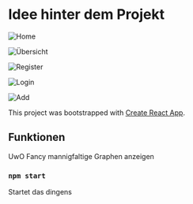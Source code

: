 # Idee hinter dem Projekt
![Home](https://media.discordapp.net/attachments/753470754213068930/800706621915398154/unknown.png?width=1255&height=669)

![*Übersicht*](https://cdn.discordapp.com/attachments/753474850647048313/799378162063769670/unknown.png)

![Register](https://cdn.discordapp.com/attachments/753470754213068930/800706678328786984/unknown.png)

![Login](https://cdn.discordapp.com/attachments/753470754213068930/800706731747049472/unknown.png)

![Add](https://cdn.discordapp.com/attachments/753470754213068930/800706822306136093/unknown.png)

This project was bootstrapped with [Create React App](https://github.com/facebook/create-react-app).

## Funktionen

UwO Fancy mannigfaltige Graphen anzeigen

### `npm start`

Startet das dingens
